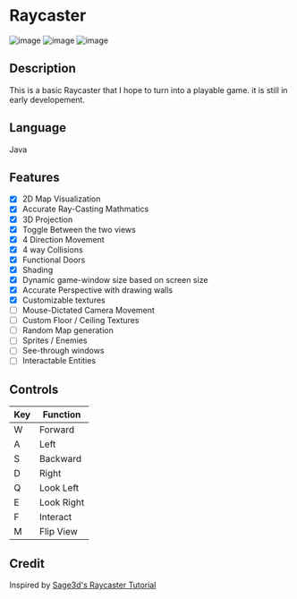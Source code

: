 # Raycaster

![image](https://github.com/MatthewDRomano/Raycaster/assets/120230187/effbce6b-f984-4e60-81aa-6e09432301c7)
![image](https://github.com/MatthewDRomano/Raycaster/assets/120230187/621caaa7-a23f-48d2-9d6e-8bd653eaa7ae)
![image](https://github.com/MatthewDRomano/Raycaster/assets/120230187/59bad204-d30d-42a4-bf1b-04c1c5d2ae65)
## Description
This is a basic Raycaster that I hope to turn into a playable game. it is still in early developement.

## Language
Java

## Features
- [x] 2D Map Visualization
- [x] Accurate Ray-Casting Mathmatics
- [x] 3D Projection
- [x] Toggle Between the two views 
- [x] 4 Direction Movement
- [x] 4 way Collisions
- [x] Functional Doors
- [x] Shading
- [x] Dynamic game-window size based on screen size
- [x] Accurate Perspective with drawing walls
- [x] Customizable textures
- [ ] Mouse-Dictated Camera Movement
- [ ] Custom Floor / Ceiling Textures
- [ ] Random Map generation
- [ ] Sprites / Enemies
- [ ] See-through windows
- [ ] Interactable Entities

## Controls
| Key | Function |
| --- | -------- |
|  W  | Forward  |
|  A  |   Left   |
|  S  | Backward |
|  D  |   Right  |
|  Q  | Look Left|
|  E  |Look Right|
|  F  | Interact |
|  M  | Flip View|

## Credit
Inspired by [Sage3d's Raycaster Tutorial](https://www.youtube.com/watch?v=gYRrGTC7GtA&t=455s)
